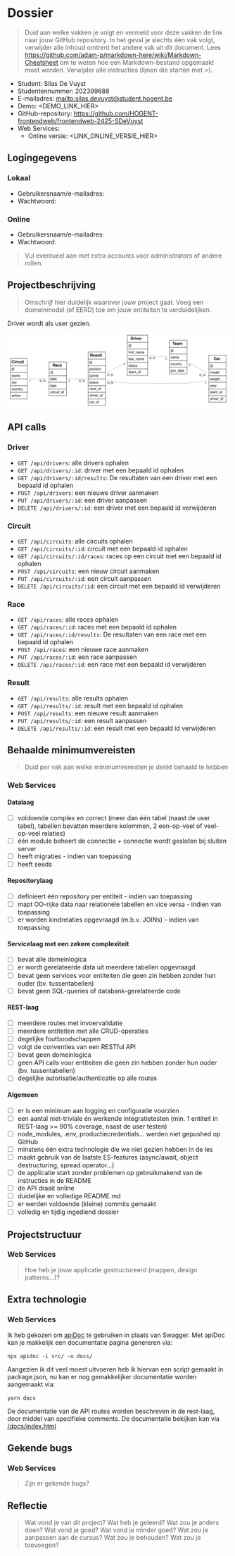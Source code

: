 # Dossier

> Duid aan welke vakken je volgt en vermeld voor deze vakken de link naar jouw GitHub repository. In het geval je slechts één vak volgt, verwijder alle inhoud omtrent het andere vak uit dit document.
> Lees <https://github.com/adam-p/markdown-here/wiki/Markdown-Cheatsheet> om te weten hoe een Markdown-bestand opgemaakt moet worden.
> Verwijder alle instructies (lijnen die starten met >).

- Student: Silas De Vuyst
- Studentennummer: 202399688
- E-mailadres: <mailto:silas.devuyst@student.hogent.be>
- Demo: <DEMO_LINK_HIER>
- GitHub-repository: <https://github.com/HOGENT-frontendweb/frontendweb-2425-SDeVuyst>
- Web Services:
  - Online versie: <LINK_ONLINE_VERSIE_HIER>

## Logingegevens

### Lokaal

- Gebruikersnaam/e-mailadres:
- Wachtwoord:

### Online

- Gebruikersnaam/e-mailadres:
- Wachtwoord:

> Vul eventueel aan met extra accounts voor administrators of andere rollen.

## Projectbeschrijving

> Omschrijf hier duidelijk waarover jouw project gaat. Voeg een domeinmodel (of EERD) toe om jouw entiteiten te verduidelijken.
>
Driver wordt als user gezien.

![erd](images/erd.svg)


## API calls

### Driver
- `GET /api/drivers`: alle drivers ophalen
- `GET /api/drivers/:id`: driver met een bepaald id ophalen
- `GET /api/drivers/:id/results`: De resultaten van een driver met een bepaald id ophalen
- `POST /api/drivers`: een nieuwe driver aanmaken
- `PUT /api/drivers/:id`: een driver aanpassen
- `DELETE /api/drivers/:id`: een driver met een bepaald id verwijderen

### Circuit
- `GET /api/circuits`: alle circuits ophalen
- `GET /api/circuits/:id`: circuit met een bepaald id ophalen
- `GET /api/circuits/:id/races`: races op een circuit met een bepaald id ophalen
- `POST /api/circuits`: een nieuw circuit aanmaken
- `PUT /api/circuits/:id`: een circuit aanpassen
- `DELETE /api/circuits/:id`: een circuit met een bepaald id verwijderen

### Race
- `GET /api/races`: alle races ophalen
- `GET /api/races/:id`: races met een bepaald id ophalen
- `GET /api/races/:id/results`: De resultaten van een race met een bepaald id ophalen
- `POST /api/races`: een nieuwe race aanmaken
- `PUT /api/races/:id`: een race aanpassen
- `DELETE /api/races/:id`: een race met een bepaald id verwijderen
  
### Result
- `GET /api/results`: alle results ophalen
- `GET /api/results/:id`: result met een bepaald id ophalen
- `POST /api/results`: een nieuwe result aanmaken
- `PUT /api/results/:id`: een result aanpassen
- `DELETE /api/results/:id`: een result met een bepaald id verwijderen
  
## Behaalde minimumvereisten

> Duid per vak aan welke minimumvereisten je denkt behaald te hebben

### Web Services

#### Datalaag

- [ ] voldoende complex en correct (meer dan één tabel (naast de user tabel), tabellen bevatten meerdere kolommen, 2 een-op-veel of veel-op-veel relaties)
- [ ] één module beheert de connectie + connectie wordt gesloten bij sluiten server
- [ ] heeft migraties - indien van toepassing
- [ ] heeft seeds

#### Repositorylaag

- [ ] definieert één repository per entiteit - indien van toepassing
- [ ] mapt OO-rijke data naar relationele tabellen en vice versa - indien van toepassing
- [ ] er worden kindrelaties opgevraagd (m.b.v. JOINs) - indien van toepassing

#### Servicelaag met een zekere complexiteit

- [ ] bevat alle domeinlogica
- [ ] er wordt gerelateerde data uit meerdere tabellen opgevraagd
- [ ] bevat geen services voor entiteiten die geen zin hebben zonder hun ouder (bv. tussentabellen)
- [ ] bevat geen SQL-queries of databank-gerelateerde code

#### REST-laag

- [ ] meerdere routes met invoervalidatie
- [ ] meerdere entiteiten met alle CRUD-operaties
- [ ] degelijke foutboodschappen
- [ ] volgt de conventies van een RESTful API
- [ ] bevat geen domeinlogica
- [ ] geen API calls voor entiteiten die geen zin hebben zonder hun ouder (bv. tussentabellen)
- [ ] degelijke autorisatie/authenticatie op alle routes

#### Algemeen

- [ ] er is een minimum aan logging en configuratie voorzien
- [ ] een aantal niet-triviale én werkende integratietesten (min. 1 entiteit in REST-laag >= 90% coverage, naast de user testen)
- [ ] node_modules, .env, productiecredentials... werden niet gepushed op GitHub
- [ ] minstens één extra technologie die we niet gezien hebben in de les
- [ ] maakt gebruik van de laatste ES-features (async/await, object destructuring, spread operator...)
- [ ] de applicatie start zonder problemen op gebruikmakend van de instructies in de README
- [ ] de API draait online
- [ ] duidelijke en volledige README.md
- [ ] er werden voldoende (kleine) commits gemaakt
- [ ] volledig en tijdig ingediend dossier

## Projectstructuur

### Web Services

> Hoe heb je jouw applicatie gestructureerd (mappen, design patterns...)?

## Extra technologie

### Web Services

Ik heb gekozen om [apiDoc](https://www.npmjs.com/package/apidoc) te gebruiken in plaats van Swagger. Met apiDoc kan je makkelijk een documentatie pagina genereren via:
```shell
npx apidoc -i src/ -o docs/
```
Aangezien ik dit veel moest uitvoeren heb ik hiervan een script gemaakt in package.json, nu kan er nog gemakkelijker documentatie worden aangemaakt via:
```shell
yarn docs
```
De documentatie van de API routes worden beschreven in de rest-laag, door middel van specifieke comments. De documentatie bekijken kan via [/docs/index.html](docs/index.html)


## Gekende bugs

### Web Services

> Zijn er gekende bugs?

## Reflectie

> Wat vond je van dit project? Wat heb je geleerd? Wat zou je anders doen? Wat vond je goed? Wat vond je minder goed?
> Wat zou je aanpassen aan de cursus? Wat zou je behouden? Wat zou je toevoegen?
